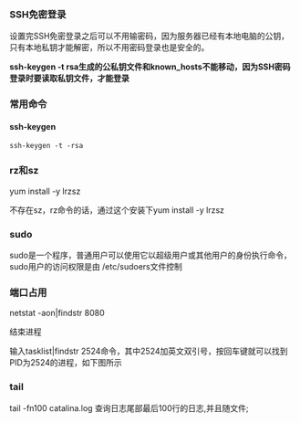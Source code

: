 ### SSH免密登录

设置完SSH免密登录之后可以不用输密码，因为服务器已经有本地电脑的公钥，只有本地私钥才能解密，所以不用密码登录也是安全的。

**ssh-keygen -t rsa生成的公私钥文件和known_hosts不能移动，因为SSH密码登录时要读取私钥文件，才能登录**

### 常用命令

#### ssh-keygen

~~~shell
ssh-keygen -t -rsa
~~~

### rz和sz

yum install -y lrzsz

不存在sz，rz命令的话，通过这个安装下yum install -y lrzsz



### sudo

sudo是一个程序，普通用户可以使用它以超级用户或其他用户的身份执行命令，sudo用户的访问权限是由 /etc/sudoers文件控制

###  端口占用

netstat -aon|findstr 8080

结束进程

输入tasklist|findstr 2524命令，其中2524加英文双引号，按回车键就可以找到PID为2524的进程，如下图所示



### tail

tail  -fn100  catalina.log   查询日志尾部最后100行的日志,并且随文件;